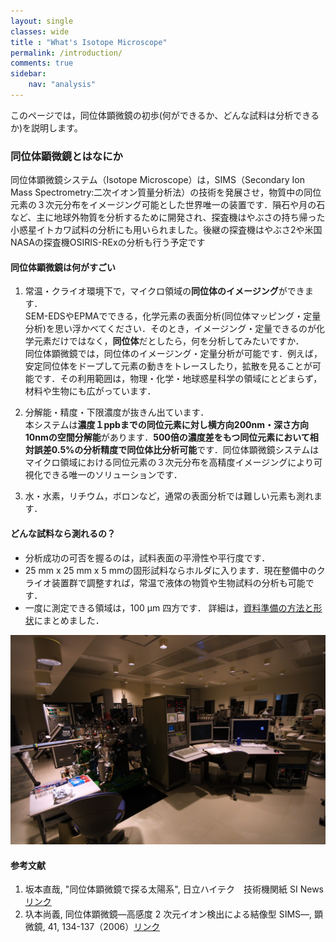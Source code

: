 ```yaml
---
layout: single
classes: wide
title : "What's Isotope Microscope"
permalink: /introduction/
comments: true
sidebar: 
    nav: "analysis"
---
```

このページでは，同位体顕微鏡の初歩(何ができるか、どんな試料は分析できるか)を説明します。

### 同位体顕微鏡とはなにか
同位体顕微鏡システム（Isotope Microscope）は，SIMS（Secondary Ion Mass Spectrometry:二次イオン質量分析法）の技術を発展させ，物質中の同位元素の３次元分布をイメージング可能とした世界唯一の装置です．隕石や月の石など、主に地球外物質を分析するために開発され、探査機はやぶさの持ち帰った小惑星イトカワ試料の分析にも用いられました。後継の探査機はやぶさ2や米国NASAの探査機OSIRIS-RExの分析も行う予定です  

#### 同位体顕微鏡は何がすごい
1. 常温・クライオ環境下で，マイクロ領域の**同位体のイメージング**ができます．      
SEM-EDSやEPMAでできる，化学元素の表面分析(同位体マッピング・定量分析)を思い浮かべてください．そのとき，イメージング・定量できるのが化学元素だけではなく，**同位体**だとしたら，何を分析してみたいですか．   
同位体顕微鏡では，同位体のイメージング・定量分析が可能です．例えば，安定同位体をドープして元素の動きをトレースしたり，拡散を見ることが可能です．その利用範囲は，物理・化学・地球惑星科学の領域にとどまらず，材料や生物にも広がっています．   

2. 分解能・精度・下限濃度が抜きん出ています．   
本システムは**濃度１ppbまでの同位元素に対し横方向200nm・深さ方向10nmの空間分解能**があります．**500倍の濃度差をもつ同位元素において相対誤差0.5%の分析精度で同位体比分析可能**です．同位体顕微鏡システムはマイクロ領域における同位元素の３次元分布を高精度イメージングにより可視化できる唯一のソリューションです．

3. 水・水素，リチウム，ボロンなど，通常の表面分析では難しい元素も測れます．   


#### どんな試料なら測れるの？
- 分析成功の可否を握るのは，試料表面の平滑性や平行度です．
- 25 mm x 25 mm x 5 mmの固形試料ならホルダに入ります．現在整備中のクライオ装置群で調整すれば，常温で液体の物質や生物試料の分析も可能です．
- 一度に測定できる領域は，100 μm 四方です． 
詳細は，[資料準備の方法と形状](./intoroduction/01_smaple.md)にまとめました．   

![IMS-1270](./../assets/images/SIMS.jpg)

#### 参考文献   
1. 坂本直哉, "同位体顕微鏡で探る太陽系", 日立ハイテク　技術機関紙 SI News [リンク](https://www.hitachi-hightech.com/jp/sinews/reports/6220211/)  
2. 圦本尚義, 同位体顕微鏡―高感度 2 次元イオン検出による結像型 SIMS―, 顕微鏡, 41, 134-137（2006）[リンク](https://www.jstage.jst.go.jp/article/kenbikyo2004/41/2/41_2_134/_pdf/-char/ja)  